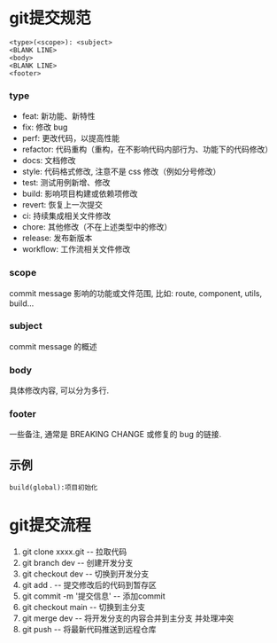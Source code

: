 # git提交规范
```
<type>(<scope>): <subject>
<BLANK LINE>
<body>
<BLANK LINE>
<footer>
```
### type
* feat: 新功能、新特性
* fix: 修改 bug
* perf: 更改代码，以提高性能
* refactor: 代码重构（重构，在不影响代码内部行为、功能下的代码修改）
* docs: 文档修改
* style: 代码格式修改, 注意不是 css 修改（例如分号修改）
* test: 测试用例新增、修改
* build: 影响项目构建或依赖项修改
* revert: 恢复上一次提交
* ci: 持续集成相关文件修改
* chore: 其他修改（不在上述类型中的修改）
* release: 发布新版本
* workflow: 工作流相关文件修改
### scope
commit message 影响的功能或文件范围, 比如: route, component, utils, build...
### subject
commit message 的概述

### body
具体修改内容, 可以分为多行.

### footer
一些备注, 通常是 BREAKING CHANGE 或修复的 bug 的链接.
## 示例
```
build(global):项目初始化
```
# git提交流程
1. git clone xxxx.git -- 拉取代码
2. git branch dev -- 创建开发分支
3. git checkout dev -- 切换到开发分支
4. git add . -- 提交修改后的代码到暂存区
5. git commit -m '提交信息' -- 添加commit
6. git checkout main -- 切换到主分支
7. git merge dev -- 将开发分支的内容合并到主分支 并处理冲突
8. git push -- 将最新代码推送到远程仓库